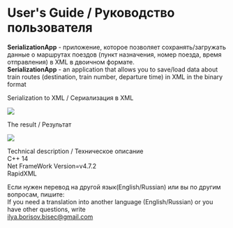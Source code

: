 <h1>User's Guide / Руководство пользователя</h1>

<a><b>SerializationApp</b> - приложение, которое позволяет сохранять/загружать данные о маршрутах поездов (пункт назначения, номер поезда, время отправления) в XML в двоичном формате.</a><br>
<a><b>SerializationApp</b> - an application that allows you to save/load data about train routes (destination, train number, departure time) in XML in the binary format</a><br>
<p>Serialization to XML / Сериализация в XML</p><img src="https://github.com/Sadochok-BISEC/VisualCLibSolutions/blob/main/img_desc/serializ_1.PNG"/><br>
<p>The result / Результат</p><img src="https://github.com/Sadochok-BISEC/VisualCLibSolutions/blob/main/img_desc/serializ_2.PNG"/><br>

<a>Technical description / Техническое описание</a><br>
<a>С++ 14</a><br>
<a>Net FrameWork Version=v4.7.2</a><br>
<a>RapidXML</a><br>

<a>Если нужен перевод на другой язык(English/Russian) или вы по другим вопросам, пишите:</a><br>
<a>If you need a translation into another language (English/Russian) or you have other questions, write</a><br>
<a>ilya.borisov.bisec@gmail.com</a>